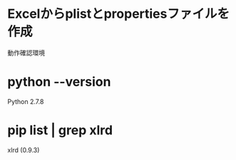 Excelからplistとpropertiesファイルを作成
=======================

動作確認環境

# python --version
Python 2.7.8

# pip list | grep xlrd
xlrd (0.9.3)
